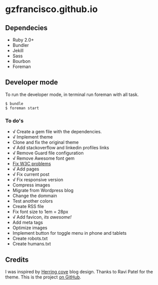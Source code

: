gzfrancisco.github.io
=====================

## Dependecies

* Ruby 2.0+
* Bundler
* Jekill
* Sass
* Bourbon
* Foreman

## Developer mode

To run the developer mode, in terminal run foreman with all task.

    $ bundle
    $ foreman start

### To do's

* √ Create a gem file with the dependencies.
* √ Implement theme
* Clone and fix the original theme
* √ Add stackoverflow and linkedin profiles links
* √ Remove Guard file configuration
* √ Remove Awesome font gem
* [Fix W3C problems](http://validator.w3.org/check?uri=http%3A%2F%2Fgzfrancisco.github.io%2F2014%2F05%2F09%2Farticles-styles%2F&charset=%28detect+automatically%29&doctype=Inline&group=0)
* √ Add pages
* √ Fix current post
* √ Fix responsive version
* Compress images
* Migrate from Wordpress blog
* Change the dommain
* Test another colors
* Create RSS file
* Fix font size to 1em = 28px
* √ Add favicon, *its awesome!*
* Add meta tags
* Optimize images
* Implement button for toggle menu in phone and tablets
* Create robots.txt
* Create humans.txt

## Credits

I was inspired by [Herring cove](http://arnp.github.io/herring-cove/) blog design. Thanks to Ravi Patel for the theme. This is the project [on GitHub](https://github.com/arnp/herring-cove).
